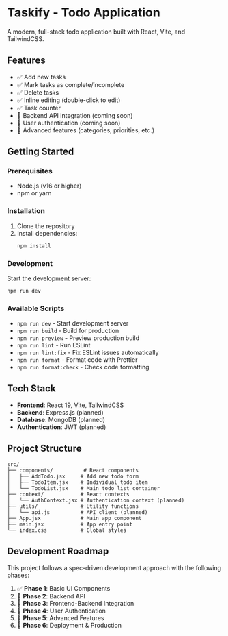 # Taskify - Todo Application

A modern, full-stack todo application built with React, Vite, and TailwindCSS.

## Features

- ✅ Add new tasks
- ✅ Mark tasks as complete/incomplete
- ✅ Delete tasks
- ✅ Inline editing (double-click to edit)
- ✅ Task counter
- 🚧 Backend API integration (coming soon)
- 🚧 User authentication (coming soon)
- 🚧 Advanced features (categories, priorities, etc.)

## Getting Started

### Prerequisites

- Node.js (v16 or higher)
- npm or yarn

### Installation

1. Clone the repository
2. Install dependencies:
   ```bash
   npm install
   ```

### Development

Start the development server:
```bash
npm run dev
```

### Available Scripts

- `npm run dev` - Start development server
- `npm run build` - Build for production
- `npm run preview` - Preview production build
- `npm run lint` - Run ESLint
- `npm run lint:fix` - Fix ESLint issues automatically
- `npm run format` - Format code with Prettier
- `npm run format:check` - Check code formatting

## Tech Stack

- **Frontend**: React 19, Vite, TailwindCSS
- **Backend**: Express.js (planned)
- **Database**: MongoDB (planned)
- **Authentication**: JWT (planned)

## Project Structure

```
src/
├── components/          # React components
│   ├── AddTodo.jsx     # Add new todo form
│   ├── TodoItem.jsx    # Individual todo item
│   └── TodoList.jsx    # Main todo list container
├── context/            # React contexts
│   └── AuthContext.jsx # Authentication context (planned)
├── utils/              # Utility functions
│   └── api.js          # API client (planned)
├── App.jsx             # Main app component
├── main.jsx            # App entry point
└── index.css           # Global styles
```

## Development Roadmap

This project follows a spec-driven development approach with the following phases:

1. ✅ **Phase 1**: Basic UI Components
2. 🚧 **Phase 2**: Backend API
3. 🚧 **Phase 3**: Frontend-Backend Integration
4. 🚧 **Phase 4**: User Authentication
5. 🚧 **Phase 5**: Advanced Features
6. 🚧 **Phase 6**: Deployment & Production
